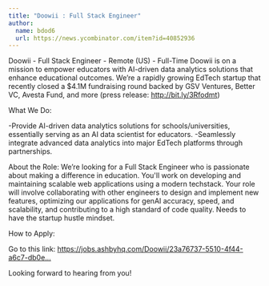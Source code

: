 ```yaml
---
title: "Doowii : Full Stack Engineer"
author:
  name: bdod6
  url: https://news.ycombinator.com/item?id=40852936
---
```

Doowii - Full Stack Engineer - Remote (US) - Full-Time
Doowii is on a mission to empower educators with AI-driven data analytics solutions that enhance educational outcomes. We’re a rapidly growing EdTech startup that recently closed a $4.1M fundraising round backed by GSV Ventures, Better VC, Avesta Fund, and more (press release: <a href="http:&#x2F;&#x2F;bit.ly&#x2F;3Rfodmt" rel="nofollow">http:&#x2F;&#x2F;bit.ly&#x2F;3Rfodmt</a>)

What We Do:

-Provide AI-driven data analytics solutions for schools&#x2F;universities, essentially serving as an AI data scientist for educators. 
-Seamlessly integrate advanced data analytics into major EdTech platforms through partnerships.

About the Role: We’re looking for a Full Stack Engineer who is passionate about making a difference in education. You&#x27;ll work on developing and maintaining scalable web applications using a modern techstack. Your role will involve collaborating with other engineers to design and implement new features, optimizing our applications for genAI accuracy, speed, and scalability, and contributing to a high standard of code quality. Needs to have the startup hustle mindset.

How to Apply:

Go to this link: <a href="https:&#x2F;&#x2F;jobs.ashbyhq.com&#x2F;Doowii&#x2F;23a76737-5510-4f44-a6c7-db0e8ddfaffc">https:&#x2F;&#x2F;jobs.ashbyhq.com&#x2F;Doowii&#x2F;23a76737-5510-4f44-a6c7-db0e...</a>

Looking forward to hearing from you!
